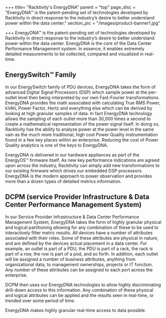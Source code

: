 +++
title= "Racktivity's EnergyDNA"
parent = "top"
page_disc = "EnergyDNA™ is the patent-pending set of technologies developed by Racktivity in direct response to the industry’s desire to better understand power within the data center."
section_pic = "/images/product-banner1.jpg"

+++
EnergyDNA™ is the patent-pending set of technologies developed by Racktivity in direct response to the industry’s desire to better understand power within the data center. EnergyDNA is the core of the Data Center Performance Management system. In essence, it enables extremely detailed measurements to be collected, compared and visualized in real-time.

EnergySwitch™ Family
--------------------

In our EnergySwitch family of PDU devices, EnergyDNA takes the form of advanced Digital Signal Processors (DSP) which sample power at the per-outlet level then being interpreted by our own Fast-Fourier transformations. EnergyDNA provides the math associated with calculating True RMS Power, kVAh, Power Factor, Hertz and everything else which can be derived by looking at high granular samples of data. In fact EnergyDNA technology allows the sampling of each outlet more than 30,000 times a second to create a mathematical representation of the power signal itself. In doing so, Racktivity has the ability to analyze power at the power level in the same vain as the much more traditional, high cost Power Quality instrumentation found in a few key places within an enterprise. Reducing the cost of Power Quality analytics is one of the keys to EnergyDNA.

EnergyDNA is delivered in our hardware appliances as part of the EnergyOS™ firmware itself. As new key performance indications are agreed upon across the industry, Racktivity can simply add new transformations to our existing firmware which drives our embedded DSP processors. EnergyDNA is the modern approach to power observation and provides more than a dozen types of detailed metrics information.

DCPM (service Provider Infrastructure & Data Center Performance Management System)
----------------------------------------------------------------------------------

In our Service Provider Infrastructure & Data Center Performance Management System, EnergyDNA takes the form of highly granular physical and logical partitioning allowing for any combination of these to be used to interactively filter metric results. All devices have a number of attributes associated with their roles. Some of these attributes are physical in nature, and are defined by the devices actual placement in a data center. For example, an outlet is part of a PDU, the PDU is part of a rack, the rack is part of a row, the row is part of a pod, and so forth. In addition, each outlet will be assigned a number of business attributes, anything from organizational data, to management ownerships, projects or IT function. Any number of these attributes can be assigned to each port across the enterprise.

DCPM then uses our EnergyDNA technologies to allow highly discriminating drill-down access to this information. Any combination of these physical and logical attributes can be applied and the results seen in real-time, or trended over some period of time.

EnergyDNA makes highly granular real-time access to data possible.